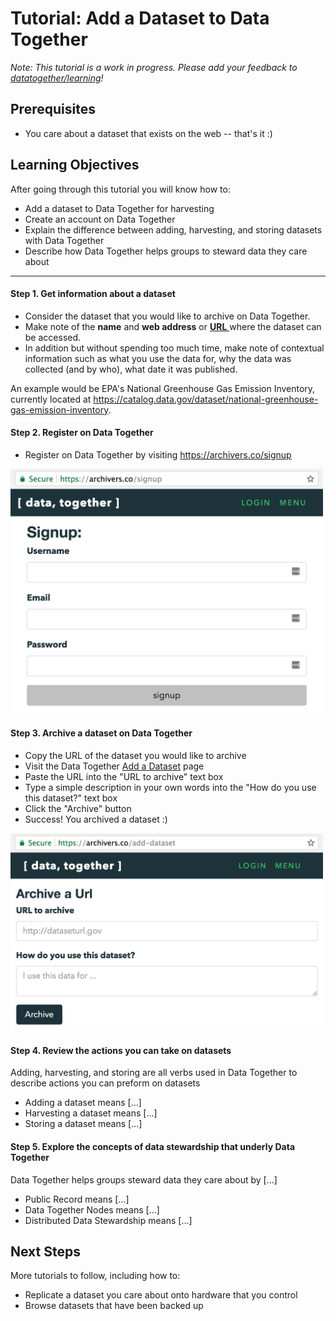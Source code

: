 # Tutorial: Add a Dataset to Data Together

_Note: This tutorial is a work in progress. Please add your feedback to [datatogether/learning](https://github.com/datatogether/learning/issues)!_

## Prerequisites

* You care about a dataset that exists on the web -- that's it :)

## Learning Objectives

After going through this tutorial you will know how to:

* Add a dataset to Data Together for harvesting
* Create an account on Data Together
* Explain the difference between adding, harvesting, and storing datasets with Data Together
* Describe how Data Together helps groups to steward data they care about

****

#### Step 1. Get information about a dataset

* Consider the dataset that you would like to archive on Data Together. 
* Make note of the **name** and **web address** or [**URL** ](https://en.wikipedia.org/wiki/URL) where the dataset can be accessed. 
* In addition but without spending too much time, make note of contextual information such as what you use the data for, why the data was collected (and by who), what date it was published. 

An example would be EPA's National Greenhouse Gas Emission Inventory, currently located at https://catalog.data.gov/dataset/national-greenhouse-gas-emission-inventory. 


#### Step 2. Register on Data Together

* Register on Data Together by visiting https://archivers.co/signup

<img src="images/Screenshot-signup.png" width=500>


#### Step 3. Archive a dataset on Data Together

* Copy the URL of the dataset you would like to archive
* Visit the Data Together [Add a Dataset](#) page
* Paste the URL into the "URL to archive" text box
* Type a simple description in your own words into the "How do you use this dataset?" text box 
* Click the "Archive" button
* Success! You archived a dataset :)

<img src="images/screenshot-AddADataset.png" width=500>

#### Step 4. Review the actions you can take on datasets

Adding, harvesting, and storing are all verbs used in Data Together to describe actions you can preform on datasets

* Adding a dataset means [...]
* Harvesting a dataset means [...]
* Storing a dataset means [...]

#### Step 5. Explore the concepts of data stewardship that underly Data Together

Data Together helps groups steward data they care about by [...]

* Public Record means [...]
* Data Together Nodes means [...]
* Distributed Data Stewardship means [...]

## Next Steps

More tutorials to follow, including how to:

* Replicate a dataset you care about onto hardware that you control
* Browse datasets that have been backed up
